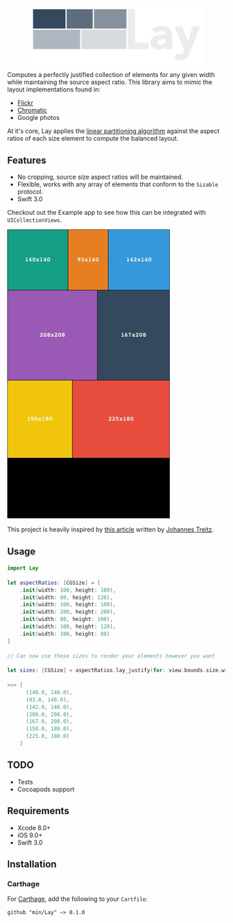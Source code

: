 <p align="center"><img src="docs/Logo@2x.jpg" width="400"></p>

Computes a perfectly justified collection of elements for any given width while maintaining the source aspect ratio. This library aims to mimic the layout implementations found in:
- [Flickr](https://www.flickr.com/search/?text=san%20francisco)
- [Chromatic](http://www.chromatic.io)
- Google photos

At it's core, Lay applies the [linear partitioning algorithm](https://www8.cs.umu.se/kurser/TDBA77/VT06/algorithms/BOOK/BOOK2/NODE45.HTM) against the aspect ratios of each size element to compute the balanced layout.

## Features
- No cropping, source size aspect ratios will be maintained.
- Flexible, works with any array of elements that conform to the `Sizable` protocol.
- Swift 3.0

Checkout out the Example app to see how this can be integrated with `UICollectionViews`.

<img src="docs/Screenshot@2x.jpg" width="375">

This project is heavily inspired by [this article](https://medium.com/@jtreitz/the-algorithm-for-a-perfectly-balanced-photo-gallery-914c94a5d8af#.ac11ixwdn) written by [Johannes Treitz](https://medium.com/@jtreitz).


## Usage

```swift
import Lay

let aspectRatios: [CGSize] = [
	.init(width: 100, height: 100),
	.init(width: 80, height: 120),
	.init(width: 100, height: 100),
	.init(width: 200, height: 200),
	.init(width: 80, height: 100),
	.init(width: 100, height: 120),
	.init(width: 100, height: 80)
]

// Can now use these sizes to render your elements however you want

let sizes: [CGSize] = aspectRatios.lay_justify(for: view.bounds.size.width)

>>> [
      (140.0, 140.0),
      (93.0, 140.0),
      (142.0, 140.0),
      (208.0, 208.0),
      (167.0, 208.0),
      (150.0, 180.0),
      (225.0, 180.0)
    ]
```

## TODO

- Tests
- Cocoapods support

## Requirements

- Xcode 8.0+
- iOS 9.0+
- Swift 3.0

## Installation

### Carthage

For [Carthage](https://github.com/Carthage/Carthage), add the following to your `Cartfile`:

```ogdl
github "min/Lay" ~> 0.1.0
```
